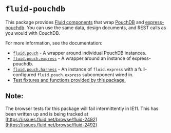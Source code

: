 # `fluid-pouchdb`

This package provides [Fluid
components](http://docs.fluidproject.org/infusion/development/UnderstandingInfusionComponents.html) that wrap
[PouchDB](https://github.com/pouchdb/pouchdb) and [express-pouchdb](https://github.com/pouchdb/express-pouchdb). You can
use the same data, design documents, and REST calls as you would with CouchDB.

For more information, see the documentation:

* [`fluid.pouch`](./docs/pouchdb.md) - A wrapper around individual PouchDB instances.
* [`fluid.pouch.express`](./docs/pouch-express.md) - A wrapper around an instance of express-pouchdb.
* [`fluid.pouch.harness`](./docs/harness.md) - An instance of `fluid.express` with a full-configured `fluid.pouch.express`
  subcomponent wired in.
* [Test fixtures and functions provided by this package.](./docs/tests.md)

## Note:

The browser tests for this package will fail intermittently in IE11. This has been written up and is being tracked at
[https://issues.fluid.net/browse/fluid-2492](https://issues.fluid.net/browse/fluid-2492)
